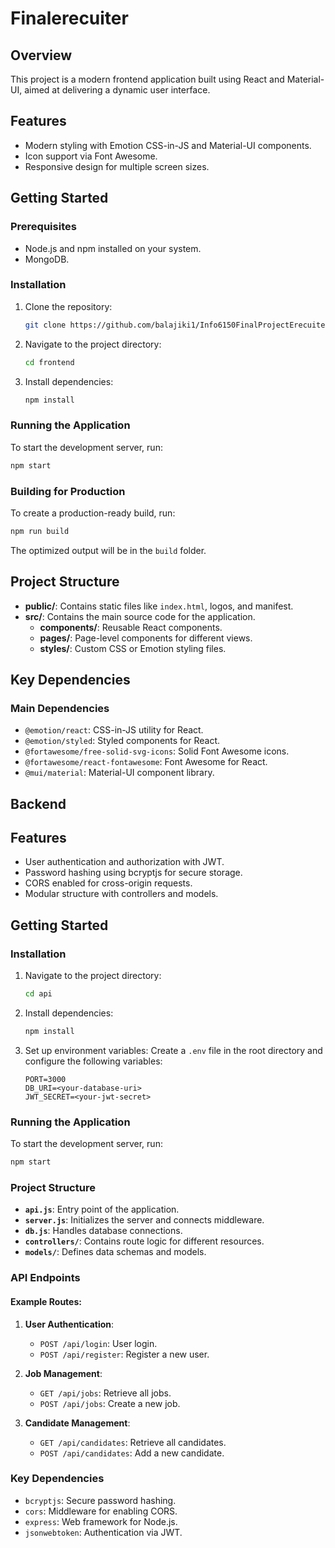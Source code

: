 
# Finalerecuiter

## Overview
This project is a modern frontend application built using React and Material-UI, aimed at delivering a dynamic user interface.

## Features
- Modern styling with Emotion CSS-in-JS and Material-UI components.
- Icon support via Font Awesome.
- Responsive design for multiple screen sizes.

## Getting Started

### Prerequisites
- Node.js and npm installed on your system.
- MongoDB.

### Installation

1. Clone the repository:
   ```bash
   git clone https://github.com/balajiki1/Info6150FinalProjectErecuiter.git
   ```

2. Navigate to the project directory:
   ```bash
   cd frontend
   ```

3. Install dependencies:
   ```bash
   npm install
   ```

### Running the Application

To start the development server, run:
```bash
npm start
```

### Building for Production

To create a production-ready build, run:
```bash
npm run build
```

The optimized output will be in the `build` folder.

## Project Structure

- **public/**: Contains static files like `index.html`, logos, and manifest.
- **src/**: Contains the main source code for the application.
  - **components/**: Reusable React components.
  - **pages/**: Page-level components for different views.
  - **styles/**: Custom CSS or Emotion styling files.

## Key Dependencies

### Main Dependencies
- `@emotion/react`: CSS-in-JS utility for React.
- `@emotion/styled`: Styled components for React.
- `@fortawesome/free-solid-svg-icons`: Solid Font Awesome icons.
- `@fortawesome/react-fontawesome`: Font Awesome for React.
- `@mui/material`: Material-UI component library.

## Backend

## Features
- User authentication and authorization with JWT.
- Password hashing using bcryptjs for secure storage.
- CORS enabled for cross-origin requests.
- Modular structure with controllers and models.

## Getting Started

### Installation

1. Navigate to the project directory:
   ```bash
   cd api
   ```

2. Install dependencies:
   ```bash
   npm install
   ```

3. Set up environment variables:
   Create a `.env` file in the root directory and configure the following variables:
   ```env
   PORT=3000
   DB_URI=<your-database-uri>
   JWT_SECRET=<your-jwt-secret>
   ```

### Running the Application

To start the development server, run:
```bash
npm start
```

### Project Structure

- **`api.js`**: Entry point of the application.
- **`server.js`**: Initializes the server and connects middleware.
- **`db.js`**: Handles database connections.
- **`controllers/`**: Contains route logic for different resources.
- **`models/`**: Defines data schemas and models.

### API Endpoints

#### Example Routes:
1. **User Authentication**:
   - `POST /api/login`: User login.
   - `POST /api/register`: Register a new user.

2. **Job Management**:
   - `GET /api/jobs`: Retrieve all jobs.
   - `POST /api/jobs`: Create a new job.

3. **Candidate Management**:
   - `GET /api/candidates`: Retrieve all candidates.
   - `POST /api/candidates`: Add a new candidate.

### Key Dependencies

- `bcryptjs`: Secure password hashing.
- `cors`: Middleware for enabling CORS.
- `express`: Web framework for Node.js.
- `jsonwebtoken`: Authentication via JWT.
